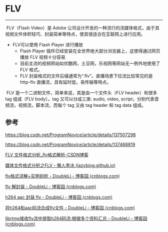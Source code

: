 # FLV

---

​		FLV（Flash Video）是 Adobe 公司设计开发的一种流行的流媒体格式，由于其视频文件体积轻巧、封装简单等特点，使其很适合在互联网上进行应用。

- FLV可以使用 Flash Player 进行播放
  - Flash Player 插件已经安装在全世界绝大部分浏览器上，这使得通过网页播放 FLV 视频十分容易
  - 目前主流的视频网站如优酷网，土豆网，乐视网等网站无一例外地使用了 FLV 格式。
  - FLV 封装格式的文件后缀通常为“.flv”。直播场景下拉流比较常见的是 http-flv 直播流，具有延时低，易传输等特点。



​		FLV 是一个二进制文件，简单来说，其是由一个文件头（FLV header）和很多 tag 组成（FLV body）。tag 又可以分成三类: audio, video, script，分别代表音频流，视频流，脚本流，而每个 tag 又由 tag header 和 tag data 组成。



## 参考

https://blog.csdn.net/ProgramNovice/article/details/137507298

https://blog.csdn.net/ProgramNovice/article/details/137468819

[FLV 文件格式分析_flv格式解析-CSDN博客](https://blog.csdn.net/xiaopangcame/article/details/134653356)

[媒体文件格式分析之FLV - 懒人李冰 (lazybing.github.io)](https://lazybing.github.io/blog/2016/07/24/flv-parse/)

[flv格式详解+实例剖析 - DoubleLi - 博客园 (cnblogs.com)](https://www.cnblogs.com/lidabo/p/9018548.html)

[flv 解封装 - DoubleLi - 博客园 (cnblogs.com)](https://www.cnblogs.com/lidabo/p/9020407.html)

[h264 aac 封装 flv - DoubleLi - 博客园 (cnblogs.com)](https://www.cnblogs.com/lidabo/p/9020423.html)

[将h264和aac码流合成flv文件 - DoubleLi - 博客园 (cnblogs.com)](https://www.cnblogs.com/lidabo/p/9020453.html)

[librtmp接收flv流中提取h264码流:根据多个资料汇总 - DoubleLi - 博客园 (cnblogs.com)](https://www.cnblogs.com/lidabo/p/9020492.html)